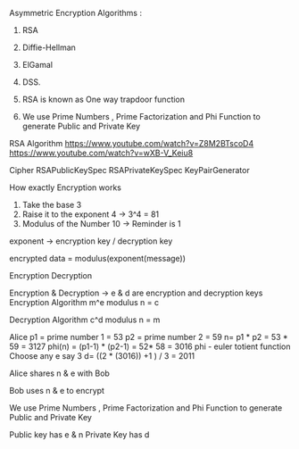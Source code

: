 Asymmetric Encryption Algorithms : 
1. RSA
2. Diffie-Hellman
3. ElGamal
4. DSS.

1. RSA is known as One way trapdoor function
2. We use Prime Numbers , Prime Factorization and Phi Function to generate Public and Private Key

RSA Algorithm
https://www.youtube.com/watch?v=Z8M2BTscoD4
https://www.youtube.com/watch?v=wXB-V_Keiu8

Cipher
RSAPublicKeySpec
RSAPrivateKeySpec
KeyPairGenerator


How exactly Encryption works
1. Take the base 3
2. Raise it to the exponent  4 -> 3^4 = 81
3. Modulus of the Number 10 -> Reminder is 1

exponent -> encryption key / decryption key

encrypted data = modulus(exponent(message))

Encryption Decryption

Encryption & Decryption -> e & d are encryption and decryption keys
Encryption Algorithm
m^e modulus n = c

Decryption Algorithm
c^d modulus n = m

Alice 
p1 = prime number 1 = 53
p2 = prime number 2 = 59
n= p1 * p2 = 53 * 59 = 3127
phi(n) = (p1-1) * (p2-1) = 52* 58 = 3016 
  phi - euler totient function
Choose any e say 3
d= ((2 * (3016)) +1 ) / 3 = 2011

Alice shares n & e with Bob

Bob uses n & e to encrypt

We use Prime Numbers , Prime Factorization and Phi Function to generate Public and Private Key 

Public key has e & n
Private Key has d 
